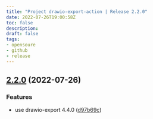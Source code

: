 ```yaml
---
title: "Project drawio-export-action | Release 2.2.0"
date: 2022-07-26T19:00:58Z
toc: false
description: 
draft: false
tags:
- opensoure
- github
- release
---
```

## [2.2.0](https://github.com/rlespinasse/drawio-export-action/compare/2.1.0...2.2.0) (2022-07-26)


### Features

* use drawio-export 4.4.0 ([d97b69c](https://github.com/rlespinasse/drawio-export-action/commit/d97b69c12cc23420bbc9eac5b43087c86107e93a))



